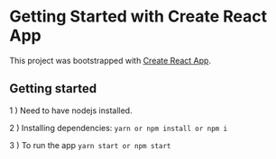 # Getting Started with Create React App

This project was bootstrapped with [Create React App](https://github.com/facebook/create-react-app).

## Getting started

1 ) Need to have nodejs installed.

2 ) Installing dependencies: `yarn or npm install or npm i`

3 ) To run the app `yarn start or npm start`


